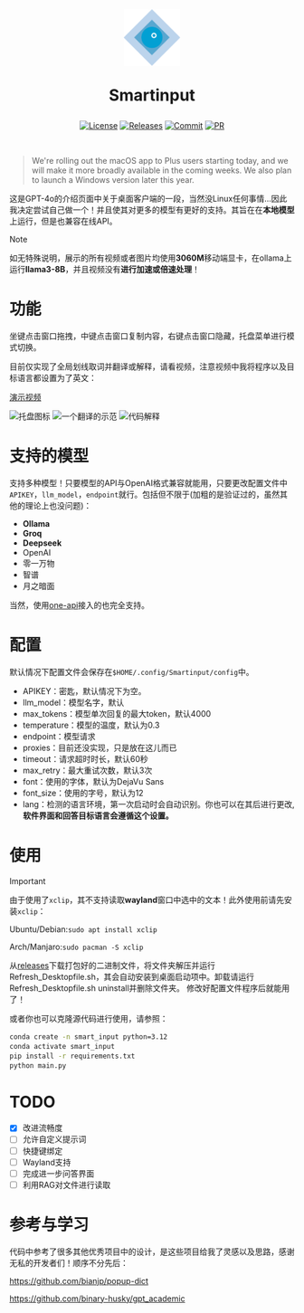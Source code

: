 <br>

<div align=center>
<h1 aligh="center">
<img src="icon.png" width="100"> 

Smartinput
</h1>

[![License][License-image]][License-url]
[![Releases][Releases-image]][Releases-url]
[![Commit][GitHub-last-commit]][Commit-url]
[![PR][PRs-image]][PRs-url]

[License-image]: https://img.shields.io/github/license/Menghuan1918/Smartinput
[Releases-image]: https://img.shields.io/github/v/release/Menghuan1918/Smartinput
[GitHub-last-commit]: https://img.shields.io/github/last-commit/Menghuan1918/Smartinput
[PRs-image]: https://img.shields.io/badge/PRs-welcome-pink?style=flat-square

[License-url]: https://github.com/Menghuan1918/Smartinput/blob/master/LICENSE
[Releases-url]: https://github.com/Menghuan1918/Smartinput/releases
[Commit-url]: https://github.com/Menghuan1918/Smartinput/commits/master/
[PRs-url]: https://github.com/Menghuan1918/Smartinput/pulls
</div>
<br>

> We're rolling out the macOS app to Plus users starting today, and we will make it more broadly available in the coming weeks. We also plan to launch a Windows version later this year.

这是GPT-4o的介绍页面中关于桌面客户端的一段，当然没Linux任何事情...因此我决定尝试自己做一个！并且使其对更多的模型有更好的支持。其旨在在**本地模型**上运行，但是也兼容在线API。

> [!NOTE]
> 如无特殊说明，展示的所有视频或者图片均使用**3060M**移动端显卡，在ollama上运行**llama3-8B**，并且视频没有**进行加速或倍速处理**！

# 功能
坐键点击窗口拖拽，中键点击窗口复制内容，右键点击窗口隐藏，托盘菜单进行模式切换。

目前仅实现了全局划线取词并翻译或解释，请看视频，注意视频中我将程序以及目标语言都设置为了英文：

[演示视频](https://github.com/Menghuan1918/Smartinput/assets/122662527/2f1c85ad-e6f1-448c-bcb9-9b6cc26cb161)

<span><img src="https://github.com/Menghuan1918/Smartinput/assets/122662527/c3dbe68f-62d0-4ccc-8e4c-b837009217c7" alt="托盘图标"> <img src="https://github.com/Menghuan1918/Smartinput/assets/122662527/682ac9f0-3239-4c4c-966a-887295bb5525" alt="一个翻译的示范"> <img src="https://github.com/Menghuan1918/Smartinput/assets/122662527/4be09fab-429e-4c5e-a9b6-78fe7de98288" alt="代码解释"></span>

# 支持的模型
支持多种模型！只要模型的API与OpenAI格式兼容就能用，只要更改配置文件中`APIKEY`，`llm_model`，`endpoint`就行。包括但不限于(加粗的是验证过的，虽然其他的理论上也没问题)：
- **Ollama**
- **Groq**
- **Deepseek**
- OpenAI
- 零一万物
- 智谱
- 月之暗面

当然，使用[one-api](https://github.com/songquanpeng/one-api)接入的也完全支持。

# 配置
默认情况下配置文件会保存在`$HOME/.config/Smartinput/config`中。
- APIKEY：密匙，默认情况下为空。
- llm_model：模型名字，默认
- max_tokens：模型单次回复的最大token，默认4000
- temperature：模型的温度，默认为0.3
- endpoint：模型请求
- proxies：目前还没实现，只是放在这儿而已
- timeout：请求超时时长，默认60秒
- max_retry：最大重试次数，默认3次
- font：使用的字体，默认为DejaVu Sans
- font_size：使用的字号，默认为12
- lang：检测的语言环境，第一次启动时会自动识别。你也可以在其后进行更改,**软件界面和回答目标语言会遵循这个设置。**

# 使用
> [!IMPORTANT]
> 由于使用了`xclip`，其不支持读取**wayland**窗口中选中的文本！此外使用前请先安装`xclip`：
> 
> Ubuntu/Debian:`sudo apt install xclip`
> 
> Arch/Manjaro:`sudo pacman -S xclip`

从[releases](https://github.com/Menghuan1918/Smartinput/releases)下载打包好的二进制文件，将文件夹解压并运行Refresh_Desktopfile.sh，其会自动安装到桌面启动项中。卸载请运行Refresh_Desktopfile.sh uninstall并删除文件夹。
修改好配置文件程序后就能用了！

或者你也可以克隆源代码进行使用，请参照：

```bash
conda create -n smart_input python=3.12
conda activate smart_input
pip install -r requirements.txt
python main.py
```
# TODO
- [x] 改进流畅度
- [ ] 允许自定义提示词
- [ ] 快捷键绑定
- [ ] Wayland支持
- [ ] 完成进一步问答界面
- [ ] 利用RAG对文件进行读取

# 参考与学习
代码中参考了很多其他优秀项目中的设计，是这些项目给我了灵感以及思路，感谢无私的开发者们！顺序不分先后：

https://github.com/bianjp/popup-dict

https://github.com/binary-husky/gpt_academic
